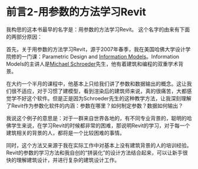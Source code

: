 # 前言2-用参数的方法学习Revit

我构思的这本书最早的名字是：用参数的方法学习Revit。 这个名字的由来有下面的两部分原因：

首先，关于用参数的方法学习Revit，源于2007年春季，我在美国哈佛大学设计学院修的一门课：Parametric Design and [Information Models](http://isites.harvard.edu/icb/icb.do?keyword=k76421)。Information Models的主讲人是[Michael Schroeder](http://www.gsd.harvard.edu/cgi-bin/courses/faculty.cgi?term=201040&person=104227)先生，他有着建筑和编程的双重学术背景。

在大约一个半月的课程中，他基本上只给我们讲了参数和数据输出的概念。这让我们很不适应，对于习惯了建模型，看到渲染后的建筑师来说，真的很痛苦，大都感觉学不好这个软件。但是正是因为Schroeder先生的这种教学方法，让我深刻理解了Revit作为参数化软件的内涵：参数在哪里？如何制定参数？数据如何输出？

我说这个例子的意思是：对于一群来自世界各地的，有不同专业背景的，聪明的哈佛学生来说，在学习Revit的时候都非常的困难，那说明Revit的学习，对于每一个建筑相关的背景的人，都将是一个比较困难的事情。

同时，这个方法又来源于我在实际工作中对基本上没有建筑背景的人的培训经验。 Revit的参数的学习方法和我自创的“拼装化”的设计方法结合起来，可以让新手很快的理解建筑设计，并进行复杂的建筑设计工作。



